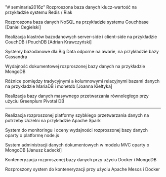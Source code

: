 "# seminaria2016z" 
Rozproszona baza danych klucz-wartość na przykładzie systemu Redis / Riak

Rozproszona baza danych NoSQL na przykładzie systemu Couchbase [Daniel Cegielski]

Realizacja klastrów bazodanowych server-side i client-side na przykładzie CouchDB i PouchDB [Adrian Krawczyński]

Systemy bazodanowe dla Big Data odporne na awarie, na przykładzie bazy Cassandra

Wydajność dokumentowej rozproszonej bazy danych na przykładzie MongoDB

Różnice pomiędzy tradycyjnymi a kolumnowymi relacyjnymi bazami danych na przykładzie MariaDB i monetdb [Joanna Kiełtyka]

Realizacja bazy danych masywnego przetwarzania równoległego przy użyciu Greenplum Pivotal DB

--------------------------------------------------------------------------------------
Realizacja rozproszonej platformy szybkiego przetwarzania danych na potrzeby Uczelni na przykładzie Apache Spark

System do monitoringu i oceny wydajności rozproszonej bazy danych oparty o platformę node.js

System administracji danych dokumentowych w modelu MVC oparty o MongoDB [Janusz Ładecki]

Konteneryzacja rozproszonej bazy danych przy użyciu Docker i MongoDB

Rozproszony system do konteneryzacji przy użyciu Apache Mesos i Docker





